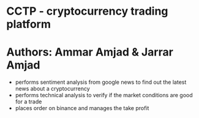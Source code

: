 # CCTP - cryptocurrency trading platform
# Authors: Ammar Amjad & Jarrar Amjad

- performs sentiment analysis from google news to find out the latest news about a cryptocurrency
- performs technical analysis to verify if the market conditions are good for a trade
- places order on binance and manages the take profit
